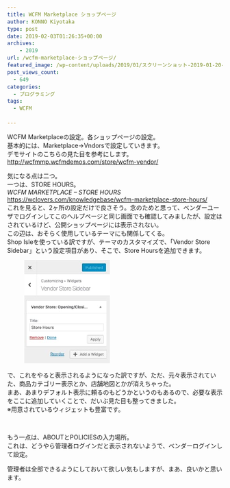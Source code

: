 ```yaml
---
title: WCFM Marketplace ショップページ
author: KONNO Kiyotaka
type: post
date: 2019-02-03T01:26:35+00:00
archives:
    - 2019
url: /wcfm-marketplace-ショップページ/
featured_image: /wp-content/uploads/2019/01/スクリーンショット-2019-01-20-22.17.58.jpg
post_views_count:
  - 649
categories:
  - プログラミング
tags:
  - WCFM

---
```

WCFM Marketplaceの設定。各ショップページの設定。  
基本的には、Marketplace→Vndorsで設定していきます。  
デモサイトのこちらの見た目を参考にします。  
<a rel="noreferrer noopener" target="_blank" href="http://wcfmmp.wcfmdemos.com/store/wcfm-vendor/">http://wcfmmp.wcfmdemos.com/store/wcfm-vendor/</a>

気になる点は二つ。  
一つは、STORE HOURS。  
_WCFM MARKETPLACE – STORE HOURS_  
<a rel="noreferrer noopener" target="_blank" href="https://wclovers.com/knowledgebase/wcfm-marketplace-store-hours/">https://wclovers.com/knowledgebase/wcfm-marketplace-store-hours/</a>  
これを見ると、2ヶ所の設定だけで良さそう。念のためと思って、ベンダーユーザでログインしてこのヘルプページと同じ画面でも確認してみましたが、設定はされているけど、公開ショップページには表示されない。  
この辺は、おそらく使用しているテーマにも関係してくる。  
Shop Isleを使っている訳ですが、テーマのカスタマイズで、「Vendor Store Sidebar」という設定項目があり、そこで、Store Hoursを追加できます。<figure class="wp-block-image">

<img src="/uploads/2019/02/スクリーンショット-2019-02-03-9.53.58.jpg?ssl=1" alt="" class="wp-image-2805" data-recalc-dims="1" /> </figure> 

で、これをやると表示されるようになった訳ですが、ただ、元々表示されていた、商品カテゴリー表示とか、店舗地図とかが消えちゃった。  
まあ、あまりデフォルト表示に頼るのもどうかというのもあるので、必要な表示をここに追加していくことで、だいぶ見た目も整ってきました。  
※用意されているウィジェットも豊富です。<figure class="wp-block-image">

<img src="/uploads/2019/02/スクリーンショット-2019-02-03-10.03.18.jpg?ssl=1" alt="" class="wp-image-2806" srcset="/uploads/2019/02/スクリーンショット-2019-02-03-10.03.18.jpg?w=400&ssl=1 400w, /uploads/2019/02/スクリーンショット-2019-02-03-10.03.18.jpg?resize=199%2C300&ssl=1 199w" sizes="(max-width: 400px) 100vw, 400px" data-recalc-dims="1" /> </figure> 

もう一点は、ABOUTとPOLICIESの入力場所。  
これは、どうやら管理者ログインだと表示されないようで、ベンダーログインして設定。

管理者は全部できるようにしておいて欲しい気もしますが、まあ、良いかと思います。